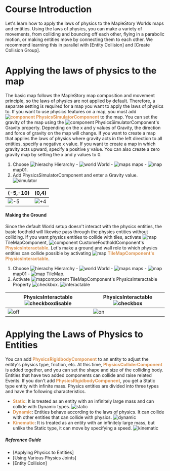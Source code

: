 # Course Introduction
Let's learn how to apply the laws of physics to the MapleStory Worlds maps and entities. Using the laws of physics, you can make a variety of movements, from colliding and bouncing off each other, flying in a parabolic motion, or making entities move by connecting them to each other.
We recommend learning this in parallel with [Entity Collision] and [Create Collision Group].

# Applying the laws of physics to the map
The basic map follows the MapleStory map composition and movement principle, so the laws of physics are not applied by default. Therefore, a separate setting is required for a map you want to apply the laws of physics to. If you want to use physics features on a map, you must add <span style="color: #dc9656">**![component](https://mod-file.dn.nexoncdn.co.kr/storage/icons/component/move.png "component") PhysicsSimulatorComponent**</span> to the map.
You can set the gravity of the map using the ![component](https://mod-file.dn.nexoncdn.co.kr/storage/icons/component/move.png "component") PhysicsSimulatorComponent's Gravity property. Depending on the x and y values of Gravity, the direction and force of gravity on the map will change. If you want to create a map that applies the laws of physics where gravity acts in the left direction to all entities, specify a negative x value. If you want to create a map in which gravity acts upward, specify a positive y value. You can also create a zero gravity map by setting the x and y values to 0.

1.  Choose ![hierachy](https://mod-file.dn.nexoncdn.co.kr/storage/icons/tab/icon_scene_maker.png "hierachy") Hierarchy - ![world](https://mod-file.dn.nexoncdn.co.kr/storage/icons/workspace/icon_world_no.png "world") World - ![maps](https://mod-file.dn.nexoncdn.co.kr/storage/icons/workspace/icon_maps_no.png "maps") maps - ![map](https://mod-file.dn.nexoncdn.co.kr/storage/icons/workspace/icon_map_no.png "map") map01.
2. Add PhysicsSimulatorComponent and enter a Gravity value.<br>![simulator](https://mod-file.dn.nexoncdn.co.kr/bbs/16602791075369a9cbb9197f24d2bacf24d88f506eba3.png "simulator")

| (-5,-10) | (0,4) |
| --- | --- |
| ![-5](https://mod-file.dn.nexoncdn.co.kr/bbs/1659508219042208f13fd27134e3992c526d914be0b51.gif "-5") | ![+4](https://mod-file.dn.nexoncdn.co.kr/bbs/16595082076157020bb152a804a76b314d6c9eedc6012.gif "+4")|

#### Making the Ground
Since the default World setup doesn't interact with the physics entities, the basic foothold will likewise pass through the physics entities without colliding. If you want physics entities to collide with tiles, activate ![map](https://mod-file.dn.nexoncdn.co.kr/storage/icons/component/map.png "map") TileMapComponent, ![component](https://mod-file.dn.nexoncdn.co.kr/storage/icons/component/Ect.png "component") CustomeFootholdComponent's <span style="color: #dc9656">**PhysicsInteractable**</span>.
Let's make a ground and wall role to which physics entities can collide possible by activating ![map](https://mod-file.dn.nexoncdn.co.kr/storage/icons/component/map.png "map") <span style="color: #dc9656">**TileMapComponent's PhysicsInteractable**</span>.

1. Choose ![hierachy](https://mod-file.dn.nexoncdn.co.kr/storage/icons/tab/icon_scene_maker.png "hierachy") Hierarchy - ![world](https://mod-file.dn.nexoncdn.co.kr/storage/icons/workspace/icon_world_no.png "world") World - ![maps](https://mod-file.dn.nexoncdn.co.kr/storage/icons/workspace/icon_maps_no.png "maps") maps - ![map](https://mod-file.dn.nexoncdn.co.kr/storage/icons/workspace/icon_map_no.png "map") map01 - ![map](https://mod-file.dn.nexoncdn.co.kr/storage/icons/component/map.png "map") TileMap.
2. Activate ![mapcomponent](https://mod-file.dn.nexoncdn.co.kr/storage/icons/component/map.png "mapcomponent") TileMapComponent's PhysicsInteractable Property ![checkbox](https://mod-file.dn.nexoncdn.co.kr/storage/icons/common/checkbox.png "checkbox").
![interactable](https://mod-file.dn.nexoncdn.co.kr/bbs/1659508535605c9a75f4c314346f7a7917c8414ad7f19.png "interactable")

| PhysicsInteractable ![checkboxdisable](https://mod-file.dn.nexoncdn.co.kr/storage/icons/common/CheckboxOff.png "checkboxdisable") |   PhysicsInteractable ![checkbox](https://mod-file.dn.nexoncdn.co.kr/storage/icons/common/checkbox.png "checkbox") |
| --- | --- |
| ![off](https://mod-file.dn.nexoncdn.co.kr/bbs/16595852217680f7f0463ddd342b1bae1498907fbe9c8.gif "off") | ![on](https://mod-file.dn.nexoncdn.co.kr/bbs/16595852355591216ebd84358467e8a22501149d7856a.gif "on") |
# Applying the Laws of Physics to Entities
You can add <span style="color: #dc9656">**PhysicsRigidbodyComponent**</span> to an entity to adjust the entity's physics type, friction, etc. At this time, <span style="color: #dc9656">**PhysicsColliderComponent**</span> is added together, and you can set the shape and size of the colliding body. Entities that have two added components can collide and raise related Events. If you don't add <span style="color: #dc9656">**PhysicsRigidbodyComponent**</span>, you get a Static type entity with infinite mass. Physics entities are divided into three types and have the following characteristics.

* <span style="color: #dc9656">**Static**</span>: It is treated as an entity with an infinitely large mass and can collide with Dynamic types.
![static](https://mod-file.dn.nexoncdn.co.kr/bbs/1659576952722cf8c504f8d504c7e9086e3bec94a09c9.gif "static")
* <span style="color: #dc9656">**Dynamic**</span>: Entities behave according to the laws of physics. It can collide with other entities that can collide with physics.
![dynamic](https://mod-file.dn.nexoncdn.co.kr/bbs/1659576966548ee80da29541e440eac920f8b56b56064.gif "dynamic")
* <span style="color: #dc9656">**Kinematic**</span>: It is treated as an entity with an infinitely large mass, but unlike the Static type, it can move by specifying a speed.
![kinematic](https://mod-file.dn.nexoncdn.co.kr/bbs/165959362285423ac24e7dcdb4ca6b543886eee581004.gif "kinematic")
##### Reference Guide
* [Applying Physics to Entities]
* [Using Various Physics Joints]
* [Entity Collision]
